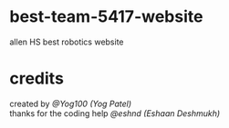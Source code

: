 # best-team-5417-website
allen HS best robotics website      
# credits
created by _@Yog100 (Yog Patel)_         
thanks for the coding help _@eshnd (Eshaan Deshmukh)_
